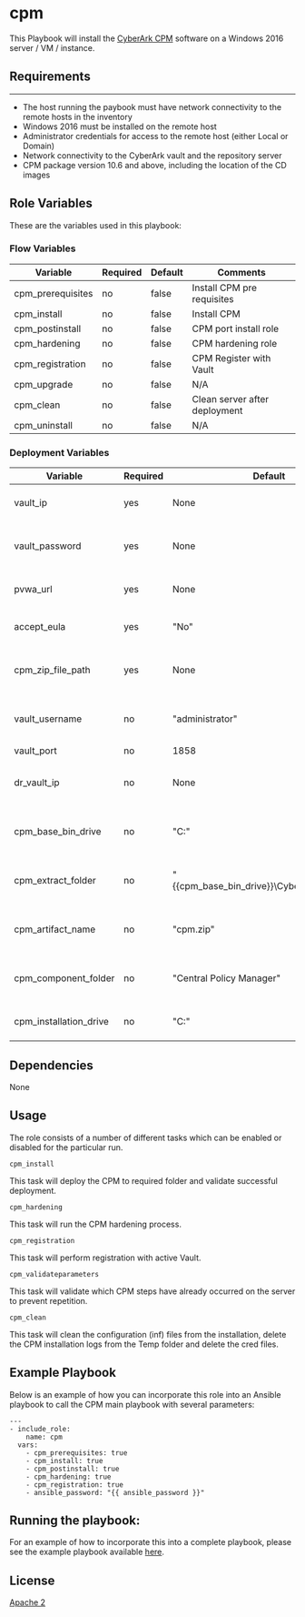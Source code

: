 # cpm

This Playbook will install the [CyberArk CPM](https://www.cyberark.com/products/privileged-account-security-solution/core-privileged-account-security/) software on a Windows 2016 server / VM / instance.

## Requirements
------------
- The host running the paybook must have network connectivity to the remote hosts in the inventory
- Windows 2016 must be installed on the remote host
- Administrator credentials for access to the remote host (either Local or Domain)
- Network connectivity to the CyberArk vault and the repository server
- CPM package version 10.6 and above, including the location of the CD images

## Role Variables

These are the variables used in this playbook:

### Flow Variables

| Variable                         | Required     | Default                                   | Comments                                 |
|----------------------------------|--------------|-------------------------------------------|------------------------------------------|
| cpm_prerequisites                | no           | false                                     | Install CPM pre requisites               |
| cpm_install                      | no           | false                                     | Install CPM                              |
| cpm_postinstall                  | no           | false                                     | CPM port install role                    |
| cpm_hardening                    | no           | false                                     | CPM hardening role                       |
| cpm_registration                 | no           | false                                     | CPM Register with Vault                  |
| cpm_upgrade                      | no           | false                                     | N/A                                      |
| cpm_clean                        | no           | false                                     | Clean server after deployment            |
| cpm_uninstall                    | no           | false                                     | N/A                                      |

### Deployment Variables

| Variable                         | Required     | Default                                              | Comments                                 |
|----------------------------------|--------------|------------------------------------------------------|------------------------------------------|
| vault_ip                         | yes          | None                                                 | Vault IP to perform registration         |
| vault_password                   | yes          | None                                                 | Vault password to perform registration   |
| pvwa_url                         | yes          | None                                                 | URL of registered PVWA                   |
| accept_eula                      | yes          | "No"                                                 | Accepting EULA condition                 |
| cpm_zip_file_path                | yes          | None                                                 | Zip File path of CyberArk packages       |
| vault_username                   | no           | "administrator"                                      | Vault username to perform registration   |
| vault_port                       | no           | 1858                                                 | Vault port                               |
| dr_vault_ip                      | no           | None                                                 | Vault DR IP address to perform registration      |
| cpm_base_bin_drive               | no           | "C:"                                                 | Base path to extract CyberArk packages   |
| cpm_extract_folder               | no           | "{{cpm_base_bin_drive}}\\Cyberark\\packages"         | Path to extract the CyberArk packages    |
| cpm_artifact_name                | no           | "cpm.zip"                                            | Zip file name of cpm package             |
| cpm_component_folder             | no           | "Central Policy Manager"                             | The name of CPM unzip folder             |
| cpm_installation_drive           | no           | "C:"                                                 | Base drive to install CPM                |

## Dependencies
None

## Usage
The role consists of a number of different tasks which can be enabled or disabled for the particular
run.

`cpm_install`

This task will deploy the CPM to required folder and validate successful deployment.

`cpm_hardening`

This task will run the CPM hardening process.

`cpm_registration`

This task will perform registration with active Vault.

`cpm_validateparameters`

This task will validate which CPM steps have already occurred on the server to prevent repetition.

`cpm_clean`

This task will clean the configuration (inf) files from the installation, delete the
CPM installation logs from the Temp folder and delete the cred files.

## Example Playbook

Below is an example of how you can incorporate this role into an Ansible playbook
to call the CPM main playbook with several parameters:

```
---
- include_role:
    name: cpm
  vars:
    - cpm_prerequisites: true
    - cpm_install: true
    - cpm_postinstall: true
    - cpm_hardening: true
    - cpm_registration: true
    - ansible_password: "{{ ansible_password }}"
```

## Running the  playbook:

For an example of how to incorporate this into a complete playbook, please see the
example playbook available [here](https://github.com/cyberark/pas-orchestrator).

## License

[Apache 2](LICENSE)
